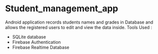 # Student_management_app
Android application records students names and grades in Database and allows the registered users to edit and view the data inside.
Tools Used :
- SQLite database
- Firebase Authentication
- Firebase Realtime Database
